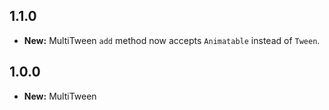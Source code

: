 ## 1.1.0

- **New:** MultiTween `add` method now accepts `Animatable` instead of `Tween`.

## 1.0.0

- **New:** MultiTween
